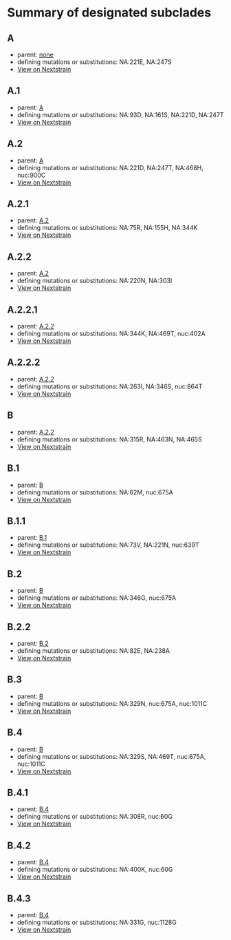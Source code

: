 # Summary of designated subclades
## A
 * parent: [none](#none)
 * defining mutations or substitutions: NA:221E, NA:247S
 * [View on Nextstrain](https://nextstrain.org/flu/seasonal/h3n2/na/6y?branchLabel=Subclade&c=subclade&label=Subclade:A)

## A.1
 * parent: [A](#A)
 * defining mutations or substitutions: NA:93D, NA:161S, NA:221D, NA:247T
 * [View on Nextstrain](https://nextstrain.org/flu/seasonal/h3n2/na/6y?branchLabel=Subclade&c=subclade&label=Subclade:A.1)

## A.2
 * parent: [A](#A)
 * defining mutations or substitutions: NA:221D, NA:247T, NA:468H, nuc:900C
 * [View on Nextstrain](https://nextstrain.org/flu/seasonal/h3n2/na/6y?branchLabel=Subclade&c=subclade&label=Subclade:A.2)

## A.2.1
 * parent: [A.2](#A2)
 * defining mutations or substitutions: NA:75R, NA:155H, NA:344K
 * [View on Nextstrain](https://nextstrain.org/flu/seasonal/h3n2/na/6y?branchLabel=Subclade&c=subclade&label=Subclade:A.2.1)

## A.2.2
 * parent: [A.2](#A2)
 * defining mutations or substitutions: NA:220N, NA:303I
 * [View on Nextstrain](https://nextstrain.org/flu/seasonal/h3n2/na/6y?branchLabel=Subclade&c=subclade&label=Subclade:A.2.2)

## A.2.2.1
 * parent: [A.2.2](#A22)
 * defining mutations or substitutions: NA:344K, NA:469T, nuc:402A
 * [View on Nextstrain](https://nextstrain.org/flu/seasonal/h3n2/na/6y?branchLabel=Subclade&c=subclade&label=Subclade:A.2.2.1)

## A.2.2.2
 * parent: [A.2.2](#A22)
 * defining mutations or substitutions: NA:263I, NA:346S, nuc:864T
 * [View on Nextstrain](https://nextstrain.org/flu/seasonal/h3n2/na/6y?branchLabel=Subclade&c=subclade&label=Subclade:A.2.2.2)

## B
 * parent: [A.2.2](#A22)
 * defining mutations or substitutions: NA:315R, NA:463N, NA:465S
 * [View on Nextstrain](https://nextstrain.org/flu/seasonal/h3n2/na/6y?branchLabel=Subclade&c=subclade&label=Subclade:B)

## B.1
 * parent: [B](#B)
 * defining mutations or substitutions: NA:62M, nuc:675A
 * [View on Nextstrain](https://nextstrain.org/flu/seasonal/h3n2/na/6y?branchLabel=Subclade&c=subclade&label=Subclade:B.1)

## B.1.1
 * parent: [B.1](#B1)
 * defining mutations or substitutions: NA:73V, NA:221N, nuc:639T
 * [View on Nextstrain](https://nextstrain.org/flu/seasonal/h3n2/na/6y?branchLabel=Subclade&c=subclade&label=Subclade:B.1.1)

## B.2
 * parent: [B](#B)
 * defining mutations or substitutions: NA:346G, nuc:675A
 * [View on Nextstrain](https://nextstrain.org/flu/seasonal/h3n2/na/6y?branchLabel=Subclade&c=subclade&label=Subclade:B.2)

## B.2.2
 * parent: [B.2](#B2)
 * defining mutations or substitutions: NA:82E, NA:238A
 * [View on Nextstrain](https://nextstrain.org/flu/seasonal/h3n2/na/6y?branchLabel=Subclade&c=subclade&label=Subclade:B.2.2)

## B.3
 * parent: [B](#B)
 * defining mutations or substitutions: NA:329N, nuc:675A, nuc:1011C
 * [View on Nextstrain](https://nextstrain.org/flu/seasonal/h3n2/na/6y?branchLabel=Subclade&c=subclade&label=Subclade:B.3)

## B.4
 * parent: [B](#B)
 * defining mutations or substitutions: NA:329S, NA:469T, nuc:675A, nuc:1011C
 * [View on Nextstrain](https://nextstrain.org/flu/seasonal/h3n2/na/6y?branchLabel=Subclade&c=subclade&label=Subclade:B.4)

## B.4.1
 * parent: [B.4](#B4)
 * defining mutations or substitutions: NA:308R, nuc:60G
 * [View on Nextstrain](https://nextstrain.org/flu/seasonal/h3n2/na/6y?branchLabel=Subclade&c=subclade&label=Subclade:B.4.1)

## B.4.2
 * parent: [B.4](#B4)
 * defining mutations or substitutions: NA:400K, nuc:60G
 * [View on Nextstrain](https://nextstrain.org/flu/seasonal/h3n2/na/6y?branchLabel=Subclade&c=subclade&label=Subclade:B.4.2)

## B.4.3
 * parent: [B.4](#B4)
 * defining mutations or substitutions: NA:331G, nuc:1128G
 * [View on Nextstrain](https://nextstrain.org/flu/seasonal/h3n2/na/6y?branchLabel=Subclade&c=subclade&label=Subclade:B.4.3)

